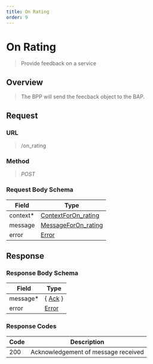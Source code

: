 ```yaml
---
title: On Rating
order: 9
---
```


# On Rating

> Provide feedback on a service

## Overview

> The BPP will send the feecback object to the BAP.

## Request

### URL

> /on_rating

### Method

> _POST_

### Request Body Schema

| **Field** | **Type**                                                                             |
| --------- | ------------------------------------------------------------------------------------ |
| context\* | [ContextForOn_rating](/docs/core-specification/schema-reference/contextforon_rating) |
| message   | [MessageForOn_rating](/docs/core-specification/schema-reference/messageforon_rating) |
| error     | [Error](/docs/core-specification/schema-reference/error)                             |

## Response

### Response Body Schema

| **Field** | **Type**                                                 |
| --------- | -------------------------------------------------------- |
| message\* | { [Ack](/docs/core-specification/schema-reference/ack) } |
| error     | [Error](/docs/core-specification/schema-reference/error) |

### Response Codes

| **Code** | **Description**                     |
| -------- | ----------------------------------- |
| 200      | Acknowledgement of message received |
